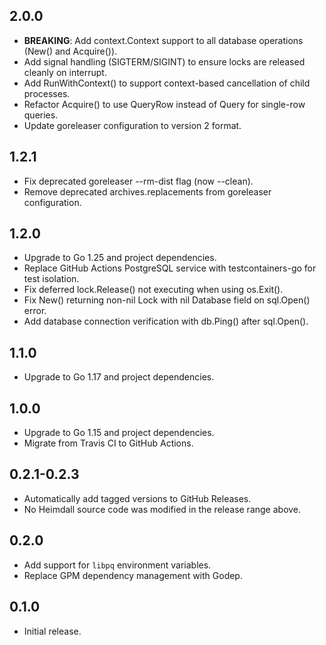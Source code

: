 ## 2.0.0

- **BREAKING**: Add context.Context support to all database operations (New() and Acquire()).
- Add signal handling (SIGTERM/SIGINT) to ensure locks are released cleanly on interrupt.
- Add RunWithContext() to support context-based cancellation of child processes.
- Refactor Acquire() to use QueryRow instead of Query for single-row queries.
- Update goreleaser configuration to version 2 format.

## 1.2.1

- Fix deprecated goreleaser --rm-dist flag (now --clean).
- Remove deprecated archives.replacements from goreleaser configuration.

## 1.2.0

- Upgrade to Go 1.25 and project dependencies.
- Replace GitHub Actions PostgreSQL service with testcontainers-go for test isolation.
- Fix deferred lock.Release() not executing when using os.Exit().
- Fix New() returning non-nil Lock with nil Database field on sql.Open() error.
- Add database connection verification with db.Ping() after sql.Open().

## 1.1.0

- Upgrade to Go 1.17 and project dependencies.

## 1.0.0

- Upgrade to Go 1.15 and project dependencies.
- Migrate from Travis CI to GitHub Actions.

## 0.2.1-0.2.3

- Automatically add tagged versions to GitHub Releases.
- No Heimdall source code was modified in the release range above.

## 0.2.0

- Add support for `libpq` environment variables.
- Replace GPM dependency management with Godep.

## 0.1.0

- Initial release.
